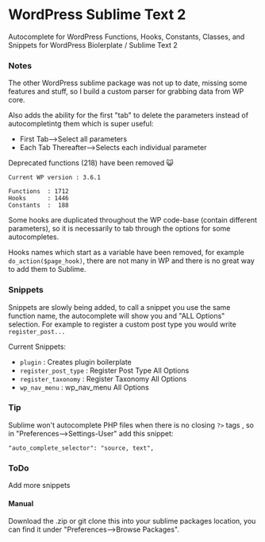 # WordPress Sublime Text 2

Autocomplete for WordPress Functions, Hooks, Constants, Classes, and Snippets for WordPress Biolerplate  / Sublime Text 2

### Notes

The other WordPress sublime package was not up to date, missing some features and stuff, so I build a custom parser for grabbing data from WP core.

Also adds the ability for the first "tab" to delete the parameters instead of autocompletintg them which is super useful:

- First Tab-->Select all parameters
- Each Tab Thereafter-->Selects each individual parameter

Deprecated functions (218) have been removed :smiley_cat: 

    Current WP version : 3.6.1
     
    Functions  : 1712
    Hooks      : 1446
    Constants  :  188

Some hooks are duplicated throughout the WP code-base (contain different parameters), so it is necessarily to tab through the options for some autocompletes.

Hooks names which start as a variable have been removed, for example `do_action($page_hook)`, there are not many in WP and there is no great way to add them to Sublime.

### Snippets

Snippets are slowly being added, to call a snippet you use the same function name, the autocomplete will show you and "ALL Options" selection. For example to
register a custom post type you would write `register_post...`

Current Snippets:

 - `plugin` : Creates plugin boilerplate
 - `register_post_type` : Register Post Type All Options 
 - `register_taxonomy`  : Register Taxonomy All Options
 - `wp_nav_menu` : wp_nav_menu All Options

### Tip

Sublime won't autocomplete PHP files when there is no closing `?>` tags , so in "Preferences-->Settings-User" add this snippet:

    "auto_complete_selector": "source, text",

### ToDo

Add more snippets


#### Manual
  
Download the .zip or git clone this into your sublime packages location, you can find it under "Preferences-->Browse Packages".

